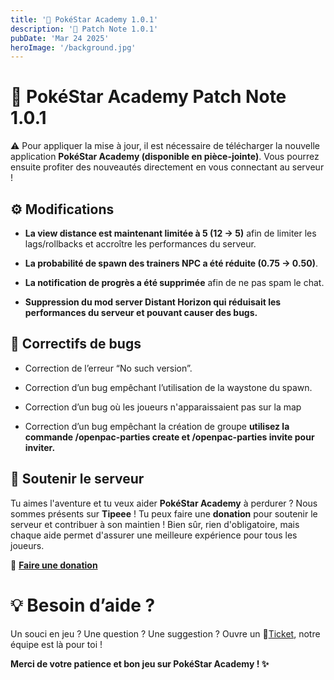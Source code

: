 ```yaml
---
title: '📜 PokéStar Academy 1.0.1'
description: '📜 Patch Note 1.0.1'
pubDate: 'Mar 24 2025'
heroImage: '/background.jpg'
---
```

# 📜 PokéStar Academy Patch Note 1.0.1

⚠️ Pour appliquer la mise à jour, il est nécessaire de télécharger la nouvelle application **PokéStar Academy (disponible en pièce-jointe)**. Vous pourrez ensuite profiter des nouveautés directement en vous connectant au serveur !

## ⚙️ Modifications

- **La view distance est maintenant limitée à 5 (12 -> 5)** afin de limiter les lags/rollbacks et accroître les performances du serveur.

- **La probabilité de spawn des trainers NPC a été réduite (0.75 -> 0.50)**.

- **La notification de progrès a été supprimée** afin de ne pas spam le chat.

- **Suppression du mod server Distant Horizon qui réduisait les performances du serveur et pouvant causer des bugs.**

## 🔧 Correctifs de bugs

- Correction de l’erreur “No such version”.

- Correction d’un bug empêchant l’utilisation de la waystone du spawn.

- Correction d’un bug où les joueurs n'apparaissaient pas sur la map

- Correction d’un bug empêchant la création de groupe **utilisez la commande /openpac-parties create et /openpac-parties invite pour inviter.**

## 💸 Soutenir le serveur

Tu aimes l'aventure et tu veux aider **PokéStar Academy** à perdurer ? Nous sommes présents sur **Tipeee** ! Tu peux faire une **donation** pour soutenir le serveur et contribuer à son maintien ! Bien sûr, rien d'obligatoire, mais chaque aide permet d'assurer une meilleure expérience pour tous les joueurs.

🔗  **[Faire une donation](https://fr.tipeee.com/pokestar-academy)**

# 💡 Besoin d’aide ?

Un souci en jeu ? Une question ? Une suggestion ? Ouvre un 🎫[Ticket](https://discord.com/channels/894977651947757568/895005327387426827), notre équipe est là pour toi ! 

**Merci de votre patience et bon jeu sur PokéStar Academy ! ✨**